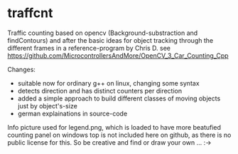 # traffcnt
Traffic counting based on opencv (Background-substraction and findContours) and after the basic ideas for object tracking through the different frames in a reference-program by Chris D. see https://github.com/MicrocontrollersAndMore/OpenCV_3_Car_Counting_Cpp

Changes: 
- suitable now for ordinary g++ on linux, changing some syntax
- detects direction and has distinct counters per direction 
- added a simple approach to build different classes of moving objects just by object's-size
- german explainations in source-code

Info picture used for legend.png, which is loaded to have more beatufied counting panel on windows top is not included here on github, as there is no public license for this. So be creative and find or draw your own ... :->
